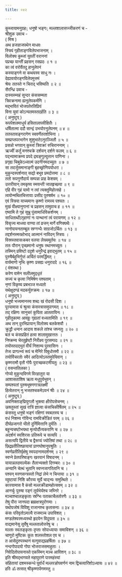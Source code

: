 ```yaml
---
title: ०४२

---
```

कुब्जायामनुग्रहः; धनुषो भङ्गः; मल्लशालासज्जीकरणं च -  
श्रीशुक उवाच -  
( मिश्र )  
अथ व्रजन्राजपथेन माधवः  
स्त्रियं गृहीताङ्‌गविलेपभाजनाम् ।  
विलोक्य कुब्जां युवतीं वराननां  
पप्रच्छ यान्तीं प्रहसन् रसप्रदः ॥ १ ॥  
का त्वं वरोर्वेतदु हानुलेपनं  
कस्याङ्‌गने वा कथयस्व साधु नः ।  
देह्यावयोरङ्‌गविलेपमुत्तमं  
श्रेयः ततस्ते न चिराद् भविष्यति ॥ २ ॥  
सैरन्ध्रि उवाच -  
दास्यस्म्यहं सुन्दर कंससम्मता  
त्रिवक्रनामा ह्यनुलेपकर्मणि ।  
मद्भावितं भोजपतेरतिप्रियं  
विना युवां कोऽन्यतमस्तदर्हति ॥ ३ ॥  
( अनुष्टुप् )  
रूपपेशलमाधुर्य हसितालापवीक्षितैः ।  
धर्षितात्मा ददौ सान्द्रं उभयोरनुलेपनम् ॥ ४ ॥  
ततस्तावङ्‌गरागेण स्ववर्णेतरशोभिना ।  
सम्प्राप्तपरभागेन शुशुभातेऽनुरञ्जितौ ॥ ५ ॥  
प्रसन्नो भगवान् कुब्जां त्रिवक्रां रुचिराननाम् ।  
ऋज्वीं कर्तुं मनश्चक्रे दर्शयन् दर्शने फलम् ॥ ६ ॥  
पद्भ्यामाक्रम्य प्रपदे द्र्यङ्‌गुल्युत्तान पाणिना ।  
प्रगृह्य चिबुकेऽध्यात्मं उदनीनमदच्युतः ॥ ७ ॥  
सा तदर्जुसमानाङ्‌गी बृहच्छ्रोणिपयोधरा ।  
मुकुन्दस्पर्शनात् सद्यो बभूव प्रमदोत्तमा ॥ ८ ॥  
ततो रूपगुणौदार्य सम्पन्ना प्राह केशवम् ।  
उत्तरीयान् तमकृष्य स्मयन्ती जातहृच्छया ॥ ९ ॥  
एहि वीर गृहं यामो न त्वां त्यक्तुमिहोत्सहे ।  
त्वयोन्मथितचित्तायाः प्रसीद पुरुषर्षभ ॥ १० ॥  
एवं स्त्रिया याच्यमानः कृष्णो रामस्य पश्यतः ।  
मुखं वीक्ष्यानुगानां च प्रहसन् तामुवाच ह ॥ ११ ॥  
एष्यामि ते गृहं सुभ्रु पुंसामाधिविकर्शनम् ।  
साधितार्थोऽगृहाणां नः पान्थानां त्वं परायणम् ॥ १२ ॥  
विसृज्य माध्व्या वाण्या तां व्रजन् मार्गे वणिक्पथैः ।  
नानोपायनताम्बूल स्रग्गन्धैः साग्रजोऽर्चितः ॥ १३ ॥  
तद्दर्शनस्मरक्षोभाद् आत्मानं नाविदन् स्त्रियः ।  
विस्रस्तवासःकबर वलया लेख्यमूर्तयः ॥ १४ ॥  
ततः पौरान् पृच्छमानो धनुषः स्थानमच्युतः ।  
तस्मिन् प्रविष्टो ददृशे धनुरैन्द्रं इवाद्भुतम् ॥ १५ ॥  
पुरुषैर्बहुभिर्गुप्तं अर्चितं परमर्द्धिमत् ।  
वार्यमाणो नृभिः कृष्णः प्रसह्य धनुराददे ॥ १६ ॥  
( वंशस्था )  
करेण वामेन सलीलमुद्‌धृतं  
सज्यं च कृत्वा निमिषेण पश्यताम् ।  
नृणां विकृष्य प्रबभञ्ज मध्यतो  
यथेक्षुदण्डं मदकर्युरुक्रमः ॥ १७ ॥  
( अनुष्टुप् )  
धनुषो भज्यमानस्य शब्दः खं रोदसी दिशः ।  
पूरयामास यं श्रुत्वा कंसस्त्रासमुपागमत् ॥ १८ ॥  
तद् रक्षिणः सानुचरं कुपिता आततायिनः ।  
गृहीतुकामा आवव्रुः गृह्यतां वध्यतामिति ॥ १९ ॥  
अथ तान् दुरभिप्रायान् विलोक्य बलकेशवौ ।  
क्रुद्धौ धन्वन आदाय शकले तांश्च जघ्नतुः ॥ २० ॥  
बलं च कंसप्रहितं हत्वा शालामुखात्ततः ।  
निष्क्रम्य चेरतुर्हृष्टौ निरीक्ष्य पुरसम्पदः ॥ २१ ॥  
तयोस्तदद्भुतं वीर्यं निशाम्य पुरवासिनः ।  
तेजः प्रागल्भ्यं रूपं च मेनिरे विबुधोत्तमौ ॥ २२ ॥  
तयोर्विचरतोः स्वैरं आदित्योऽस्तमुपेयिवान् ।  
कृष्णरामौ वृतौ गोपैः पुराच्छकटमीयतुः ॥ २३ ॥  
( वसन्ततिलका )  
गोप्यो मुकुन्दविगमे विरहातुरा या  
आशासताशिष ऋता मधुपुर्यभूवन् ।  
सम्पश्यतां पुरुषभूषणगात्रलक्ष्मीं  
हित्वेतरान् नु भजतश्चकमेऽयनं श्रीः ॥ २४ ॥  
( अनुष्टुप् )  
अवनिक्ताङ्‌घ्रियुगलौ भुक्त्वा क्षीरोपसेचनम् ।  
ऊषतुस्तां सुखं रात्रिं ज्ञात्वा कंसचिकीर्षितम् ॥ २५ ॥  
कंसस्तु धनुषो भङ्‌गं रक्षिणां स्वबलस्य च ।  
वधं निशम्य गोविन्द रामविक्रीडितं परम् ॥ २६ ॥  
दीर्घप्रजागरो भीतो दुर्निमित्तानि दुर्मतिः ।  
बहून्यचष्टोभयथा मृत्योर्दौत्यकराणि च ॥ २७ ॥  
अदर्शनं स्वशिरसः प्रतिरूपे च सत्यपि ।  
असत्यपि द्वितीये च द्वैरूप्यं ज्योतिषां तथा ॥ २८ ॥  
छिद्रप्रतीतिश्छायायां प्राणघोषानुपश्रुतिः ।  
स्वर्णप्रतीतिर्वृक्षेषु स्वपदानामदर्शनम् ॥ २९ ॥  
स्वप्ने प्रेतपरिष्वङ्‌गः खरयानं विषादनम् ।  
यायान्नलदमाल्येकः तैलाभ्यक्तो दिगम्बरः ॥ ३० ॥  
अन्यानि चेत्थं भूतानि स्वप्नजागरितानि च ।  
पश्यन् मरणसन्त्रस्तो निद्रां लेभे न चिन्तया ॥ ३१ ॥  
व्युष्टायां निशि कौरव्य सूर्ये चाद्भ्यः समुत्थिते ।  
कारयामास वै कंसो मल्लक्रीडामहोत्सवम् ॥ ३२ ॥  
आनर्चुः पुरुषा रङ्‌गं तूर्यभेर्यश्च जघ्निरे ।  
मञ्चाश्चालङ्‌कृताः स्रग्भिः पताकाचैलतोरणैः ॥ ३३ ॥  
तेषु पौरा जानपदा ब्रह्मक्षत्रपुरोगमाः ।  
यथोपजोषं विविशू राजानश्च कृतासनाः ॥ ३४ ॥  
कंसः परिवृतोऽमात्यै राजमञ्च उपाविशत् ।  
मण्डलेश्वरमध्यस्थो हृदयेन विदूयता ॥ ३५ ॥  
वाद्यमानेसु तूर्येषु मल्लतालोत्तरेषु च ।  
मल्लाः स्वलङ्‌कृताः दृप्ताः सोपाध्यायाः समाविशन् ॥ ३६ ॥  
चाणूरो मुष्टिकः कूतः शलस्तोशल एव च ।  
त आसेदुरुपस्थानं वल्गुवाद्यप्रहर्षिताः ॥ ३७ ॥  
नन्दगोपादयो गोपा भोजराजसमाहुताः ।  
निवेदितोपायनास्ते एकस्मिन् मञ्च आविशन् ॥ ३८ ॥  
इति श्रीमद्भागवते महापुराणे पारमहंस्यां  
संहितायां दशमस्कन्धे पूर्वार्धे मल्लरङोपवर्णनं नाम द्विचत्वारिंशोऽध्यायः ॥ ४२ ॥  
हरिः ॐ तत्सत् श्रीकृष्णार्पणमस्तु ॥